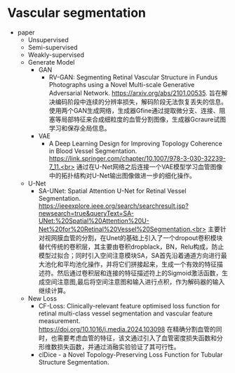 # Vascular segmentation
* paper
  * Unsupervised
  * Semi-supervised
  * Weakly-supervised
  * Generate Model
    * GAN
       * RV-GAN: Segmenting Retinal Vascular Structure in Fundus Photographs using a Novel Multi-scale Generative Adversarial Network.
       https://arxiv.org/abs/2101.00535.
       旨在解决编码阶段中连续的分辨率损失，解码阶段无法恢复丢失的信息。使用两个GAN生成网络，生成器Gfine通过提取微分支、连接、阻塞等局部特征来合成细粒度的血管分割图像，生成器Gcraure试图学习和保存全局信息。<br>
    * VAE
       * A Deep Learning Design for Improving Topology Coherence in Blood Vessel Segmentation.<br>
       https://link.springer.com/chapter/10.1007/978-3-030-32239-7_11.<br>
       通过在U-Net网络之后连接一个VAE模型学习血管图像中的拓扑结构对U-Net输出图像做进一步的细化操作。
  * U-Net
    * SA-UNet: Spatial Attention U-Net for Retinal Vessel Segmentation.<br>
    https://ieeexplore.ieee.org/search/searchresult.jsp?newsearch=true&queryText=SA-UNet:%20Spatial%20Attention%20U-Net%20for%20Retinal%20Vessel%20Segmentation.<br> 
    主要针对视网膜血管的分割，在Unet的基础上引入了一个dropout卷积模块替代传统的卷积层，其主要由卷积dropblack，BN，Relu构成，防止模型过拟合；同时引入空间注意模块SA，SA首先沿着通道方向进行最大池化和平均池化操作，并将它们拼接起来，生成一个有效的特征描述符。然后通过卷积层和连接的特征描述符上的Sigmoid激活函数，生成空间注意图,最后将空间注意图和输入进行点积，作为解码器的输入继续计算。<br>
  * New Loss
    * CF-Loss: Clinically-relevant feature optimised loss function for retinal multi-class vessel segmentation and vascular feature measurement.<br>
    https://doi.org/10.1016/j.media.2024.103098
    在精确分割血管的同时，也需要考虑血管的特征，该文通过引入了血管密度损失函数和分形维数损失函数，并通过消融实验验证了其可行性。
    * clDice - a Novel Topology-Preserving Loss Function for Tubular Structure Segmentation.<br>
